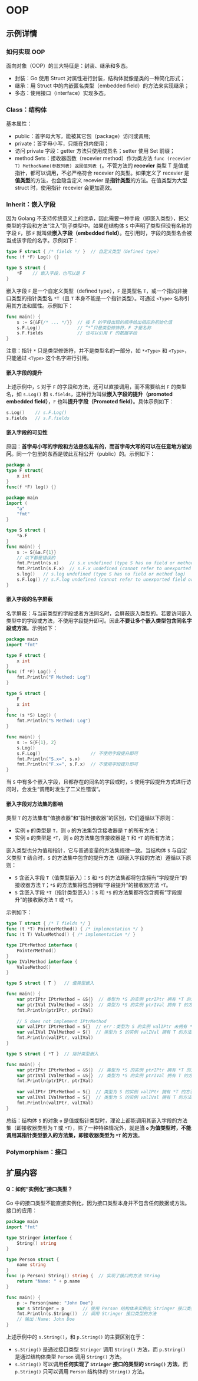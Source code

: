 # OOP

## 示例详情

### 如何实现 OOP

面向对象（OOP）的三大特征是：封装、继承和多态。

*   封装：Go 使用 Struct 对属性进行封装，结构体就像是类的一种简化形式；
*   继承：用 Struct 中的内嵌匿名类型（embedded field）的方法来实现继承；
*   多态：使用接口（interface）实现多态。

### Class：结构体

基本属性：

*   public：首字母大写，能被其它包（package）访问或调用;
*   private：首字母小写，只能在包内使用；
*   访问 private 字段：getter 方法只使用成员名；setter 使用 Set 前缀；
*   method Sets：接收器函数（recevier method）作为类方法 `func (recevier T) MethodName(参数列表) 返回值列表 {`。不管方法的 <b>recevier</b> 类型 T 是值或指针，都可以调用，不必严格符合 recevier 的类型。如果定义了 recevier 是<b>值类型</b>的方法，也会隐含定义 recevier 是<b>指针类型</b>的方法。在值类型为大型 struct 时，使用指针 recevier 会更加高效。


### Inherit：嵌入字段


因为 Golang 不支持传统意义上的继承，因此需要一种手段（即嵌入类型），把父类型的字段和方法“注入”到子类型中。如果在结构体 `S` 中声明了类型但没有名称的字段 `F`，那 `F` 就叫做<b>嵌入字段（embedded field）</b>。在引用时，字段的类型名会被当成该字段的名字。示例如下：

~~~go
type F struct { /* fields */ }  // 自定义类型（defined type）
func (f *F) Log() {}

type S struct {
    *F    // 嵌入字段，也可以是 F
}
~~~

嵌入字段 `F` 是一个自定义类型（defined type），`F` 是类型名 `T`，或一个指向非接口类型的指针类型名 `*T`（且 `T` 本身不能是一个指针类型）。可通过 `<Type>` 名称引用其方法和属性。示例如下：

~~~go
func main() {
    s := S{&F{/* ... */}}  // 按 F 的字段出现的顺序给出相应的初始化值
    s.F.Log()              // “*”只是类型修饰符，F 才是名称
    s.F.fields             // 也可以引用 F 的数据字段
}
~~~

注意：指针 `*` 只是类型修饰符，并不是类型名的一部分，如 `*<Type>` 和 `<Type>`，只能通过 `<Type>` 这个名字进行引用。


#### 嵌入字段的提升

上述示例中，`S` 对于 `F` 的字段和方法，还可以直接调用，而不需要给出 `F` 的类型名，如 `s.Log()` 和 `s.fields`，这种行为叫做<b>嵌入字段的提升（promoted embedded field）</b>，`F` 也叫<b>提升字段（Promoted field）</b>。具体示例如下：

~~~go
s.Log()    // s.F.Log()
s.fields   // s.F.fields
~~~


#### 嵌入字段的可见性

原因：<b>首字母小写的字段和方法是包私有的，而首字母大写的可以在任意地方被访问</b>。同一个包里的东西是彼此互相公开（public）的。示例如下：

~~~go
package a
type F struct{
    x int
}
func(f *F) log() {}
~~~

~~~go
package main
import (
    "a"
    "fmt"
}

type S struct {
    *a.F
}
func main() {
    s := S{&a.F{1}}
    // 以下都是错误的
    fmt.Println(s.x)    // s.x undefined (type S has no field or method x)
    fmt.Println(s.F.x)  // s.F.x undefined (cannot refer to unexported field or method a.(*F).x)
    s.log()   // s.log undefined (type S has no field or method log)
    s.F.log() // s.F.log undefined (cannot refer to unexported field or method a.(*F).log)
}
~~~

#### 嵌入字段的名字屏蔽

名字屏蔽：与当前类型的字段或者方法同名时，会屏蔽嵌入类型的。若要访问嵌入类型中的字段或方法，不使用字段提升即可。因此<b>不要让多个嵌入类型包含同名字段或方法</b>。示例如下：

~~~go
package main
import "fmt"

type F struct {
    x int
}
func (f *F) Log() {
    fmt.Println("F Method: Log")
}

type S struct {
    F
    x int
}
func (s *S) Log() {
    fmt.Println("S Method: Log")
}

func main() {
    s := S{F{1}, 2}
    s.Log()
    s.F.Log()                   // 不使用字段提升即可
    fmt.Println("S.x=", s.x)
    fmt.Println("F.x=", s.F.x)  // 不使用字段提升即可
}
~~~

当 `S` 中有多个嵌入字段，且都存在的同名的字段或时，`S` 使用字段提升方式进行访问时，会发生“调用时发生了二义性错误”。

#### 嵌入字段对方法集的影响

类型 `T` 的方法集有“值接收器”和“指针接收器”的区别，它们遵循以下原则：

- 实例 `o` 的类型是 `T`，则 `o` 的方法集包含接收器是 `T` 的所有方法；
- 实例 `o` 的类型是 `*T`，则 `o` 的方法集包含接收器是 `T` 和 `*T` 的所有方法；

嵌入类型也分为值和指针，它与普通变量的方法集规律一致。当结构体 `S` 与自定义类型 `T` 结合时，`S` 的方法集中包含的提升方法（即嵌入字段的方法）遵循以下原则：

- `S` 含嵌入字段 `T`（值类型嵌入）：`S` 和 `*S` 的方法集都将包含拥有“字段提升”的接收器方法 `T`；`*S` 的方法集将包含拥有“字段提升”的接收器方法 `*T`。
- `S` 含嵌入字段 `*T`（指针类型嵌入）：`S` 和 `*S` 的方法集都将包含拥有“字段提升”的接收器方法 `T` 或 `*T`。

示例如下：

~~~go
type T struct { /* T fields */ }
func (t *T) PointerMethod() { /* implementation */ }
func (t T) ValueMethod() { /* implementation */ }

type IPtrMethod interface {
    PointerMethod()
}
type IValMethod interface {
    ValueMethod()
}
~~~

~~~go
type S struct { T }   // 值类型嵌入

func main() {
    var ptrIPtr IPtrMethod = &S{}  // 类型为 *S 的实例 ptrIPtr 拥有 *T 的方法
    var ptrIVal IValMethod = &S{}  // 类型为 *S 的实例 ptrIVal 拥有 T 的方法
    fmt.Println(ptrIPtr, ptrIVal)
    
    // S does not implement IPtrMethod
    var valIPtr IPtrMethod = S{}  // err：类型为 S 的实例 valIPtr 未拥有 *T 的方法
    var valIVal IValMethod = S{}  // 类型为 S 的实例 valIVal 拥有 T 的方法
    fmt.Println(valIPtr, valIVal)
}
~~~

~~~go
type S struct { *T }  // 指针类型嵌入

func main() {
    var ptrIPtr IPtrMethod = &S{}  // 类型为 *S 的实例 ptrIPtr 拥有 *T 的方法
    var ptrIVal IValMethod = &S{}  // 类型为 *S 的实例 ptrIVal 拥有 T 的方法
    fmt.Println(ptrIPtr, ptrIVal)
    
    var valIPtr IPtrMethod = S{}  // 类型为 S 的实例 valIPtr 拥有 *T 的方法
    var valIVal IValMethod = S{}  // 类型为 S 的实例 valIVal 拥有 T 的方法
    fmt.Println(valIPtr, valIVal)
}
~~~

总结：结构体 `S` 的对象 `o` 是值或指针类型时，理论上都能调用其嵌入字段的方法集（即接收器类型为 `T` 或 `*T`），除了一种特殊情况外，就是<b>当 `o` 为值类型时，不能调用其指针类型嵌入的方法集，即接收器类型为 `*T` 的方法</b>。

### Polymorphism：接口


## 扩展内容

#### Q：如何“实例化”接口类型？

Go 中的接口类型不能直接实例化，因为接口类型本身并不包含任何数据或方法。接口的应用：

~~~go
package main
import "fmt"

type Stringer interface {
    String() string
}

type Person struct {
    name string
}
func (p Person) String() string {  // 实现了接口的方法 String
    return "Name: " + p.name
}

func main() {
    p := Person{name: "John Doe"}
    var s Stringer = p       // 使用 Person 结构体来实例化 Stringer 接口类型
    fmt.Println(s.String())  // 调用 Stringer 接口类型的方法
    // 输出：Name: John Doe
}
~~~

上述示例中的 `s.String()`，和 `p.String()` 的主要区别在于：

- `s.String()` 是通过接口类型 `Stringer` 调用 `String()` 方法，而 `p.String()` 是通过结构体类型 `Person` 调用 `String()` 方法。
- `s.String()` 可以调用<b>任何实现了 `Stringer` 接口的类型的 `String()` 方法</b>，而 `p.String()` 只可以调用 `Person` 结构体的 `String()` 方法。



